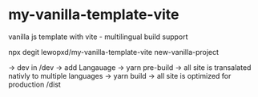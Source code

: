 # my-vanilla-template-vite
 vanilla js template with vite - multilingual  build support

npx degit lewopxd/my-vanilla-template-vite new-vanilla-project


-> dev in /dev 
-> add Langauage 
-> yarn pre-build -> all site is transalated nativly to multiple languages 
-> yarn build  -> all site is optimized for production /dist

